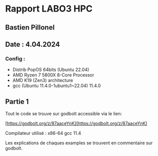 # Rapport LABO3 HPC
## Bastien Pillonel
## Date : 4.04.2024
### Config : 
- Distrib PopOS 64bits (Ubuntu 22.04)
- AMD Ryzen 7 5800X 8-Core Processor
- AMD K19 (Zen3) architecture
- gcc (Ubuntu 11.4.0-1ubuntu1~22.04) 11.4.0

## Partie 1

Tout le code se trouve sur godbolt accessible via le lien:

[https://godbolt.org/z/87aaceYnK](https://godbolt.org/z/87aaceYnK)

Compilateur utilisé : x86-64 gcc 11.4

Les explications de chaques examples se trouvent en commentaire sur godbolt.


